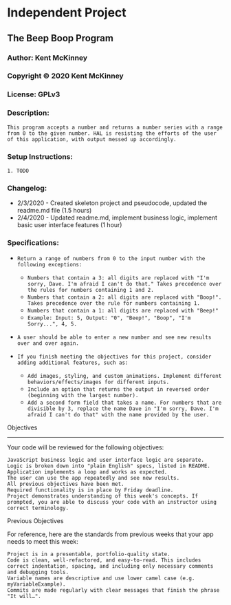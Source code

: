 # Independent Project
## The Beep Boop Program

### Author: Kent McKinney
### Copyright &copy; 2020 Kent McKinney
### License: GPLv3
### Description:

`This program accepts a number and returns a number series with a range from 0 to the given number. HAL is resisting the efforts of the user of this application, with output messed up accordingly.`

### Setup Instructions:
    1. TODO

### Changelog:
* 2/3/2020 - Created skeleton project and pseudocode, updated the readme.md file (1.5 hours)
* 2/4/2020 - Updated readme.md, implement business logic, implement basic user interface features (1 hour)


### Specifications:

* `Return a range of numbers from 0 to the input number with the following exceptions:`
    * `Numbers that contain a 3: all digits are replaced with "I'm sorry, Dave. I'm afraid I can't do that." Takes precedence over the rules for numbers containing 1 and 2.`
    * `Numbers that contain a 2: all digits are replaced with "Boop!". Takes precedence over the rule for numbers containing 1.`
    * `Numbers that contain a 1: all digits are replaced with "Beep!"`
    * `Example: Input: 5, Output: "0", "Beep!", "Boop", "I'm Sorry...", 4, 5.`
* `A user should be able to enter a new number and see new results over and over again.`

* `If you finish meeting the objectives for this project, consider adding additional features, such as:`
    * `Add images, styling, and custom animations.
    Implement different behaviors/effects/images for different inputs.`
    * `Include an option that returns the output in reversed order (beginning with the largest number).`
    * `Add a second form field that takes a name. For numbers that are divisible by 3, replace the name Dave in "I'm sorry, Dave. I'm afraid I can't do that" with the name provided by the user.`

Objectives

<hr>

Your code will be reviewed for the following objectives:

    JavaScript business logic and user interface logic are separate.
    Logic is broken down into "plain English" specs, listed in README.
    Application implements a loop and works as expected.
    The user can use the app repeatedly and see new results.
    All previous objectives have been met.
    Required functionality is in place by Friday deadline.
    Project demonstrates understanding of this week's concepts. If prompted, you are able to discuss your code with an instructor using correct terminology.

Previous Objectives

For reference, here are the standards from previous weeks that your app needs to meet this week:

    Project is in a presentable, portfolio-quality state.
    Code is clean, well-refactored, and easy-to-read. This includes correct indentation, spacing, and including only necessary comments and debugging tools.
    Variable names are descriptive and use lower camel case (e.g. myVariableExample).
    Commits are made regularly with clear messages that finish the phrase "It will…".
